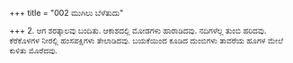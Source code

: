 +++
title = "002 ಮುಗಿಲು ಬೆಳೆತುದು"

+++
2. ಆಗ ಶರತ್ಕಾಲವು ಬಂದಿತು. ಆಕಾಶದಲ್ಲಿ ಮೋಡಗಳು ಹಾರಾಡಿದವು. ನದಿಗಳೆಲ್ಲ ತುಂಬಿ ಹರಿದವು. ಕೆರೆಕೊಳಗಳ ನೀರಲ್ಲಿ ಹಂಸಪಕ್ಷಿಗಳು ತೇಲಾಡಿದವು. ಬಯಕೆಯಿಂದ ಕೂಡಿದ ದುಂಬಿಗಳು ತಾವರೆಯ ಹೂಗಳ ಮೇಲೆ ಕುಳಿತು ಮೊರೆದವು.